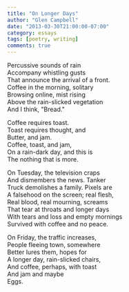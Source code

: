```yaml
---
title: "On Longer Days"
author: "Glen Campbell"
date: "2013-03-30T21:00:00-07:00"
category: essays
tags: [poetry, writing]
comments: true
---
```

Percussive sounds of rain<br>
Accompany whistling gusts<br>
That announce the arrival of a front.<br>
Coffee in the morning, solitary<br>
Browsing online, mist rising<br>
Above the rain-slicked vegetation<br>
And I think, "Bread."

Coffee requires toast.<br>
Toast requires thought, and<br>
Butter, and jam.<br>
Coffee, toast, and jam,<br>
On a rain-dark day, and this is<br>
The nothing that is more.

On Tuesday, the television craps<br>
And dismembers the news. Tanker<br>
Truck demolishes a family. Pixels are<br>
A falsehood on the screen; real flesh,<br>
Real blood, real mourning, screams<br>
That tear at throats and longer days<br>
With tears and loss and empty mornings<br>
Survived with coffee and no peace.

On Friday, the traffic increases,<br>
People fleeing town, somewhere<br>
Better lures them, hopes for<br>
A longer day, rain-slicked chairs,<br>
And coffee, perhaps, with toast<br>
And jam and maybe<br>
Eggs.
